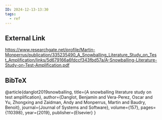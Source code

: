 ```yaml
---
ID: 2024-12-13-13:30
tags:
  - ref
---
```

## External Link

https://www.researchgate.net/profile/Martin-Monperrus/publication/335235490_A_Snowballing_Literature_Study_on_Test_Amplification/links/5d679166a6fdccf343fbd57a/A-Snowballing-Literature-Study-on-Test-Amplification.pdf
## BibTeX

@article{danglot2019snowballing,
  title={A snowballing literature study on test amplification},
  author={Danglot, Benjamin and Vera-Perez, Oscar and Yu, Zhongxing and Zaidman, Andy and Monperrus, Martin and Baudry, Benoit},
  journal={Journal of Systems and Software},
  volume={157},
  pages={110398},
  year={2019},
  publisher={Elsevier}
}